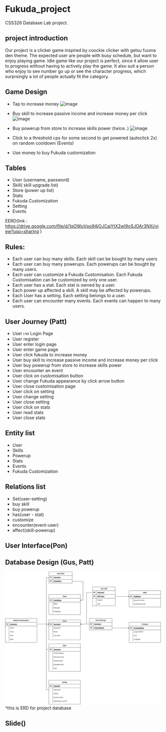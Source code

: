 # Fukuda_project
CSS326 Database Lab project.
## project introduction
Our project is a clicker game inspired by coockie clicker with getsu fuuma den theme. The expected user are people with busy schedule, but want to enjoy playing game. Idle game like our project is perfect, since it allow user to progress without having to actively play the game. It also suit a person who enjoy to see number go up or see the character progress, which surprsingly a lot of people actually fit the category.
## Game Design

- Tap to increase money
![image](https://github.com/rymTooo/Fukuda_project/assets/125113738/27d25070-7ae2-424f-89fd-435dbfa70229)

- Buy skill to increase passive income and increase money per click
![image](https://github.com/rymTooo/Fukuda_project/assets/125113738/ff0a5fc2-ff59-4377-9d41-e8696d5d27df)

- Buy powerup from store to increase skills power (twice..)
![image](https://github.com/rymTooo/Fukuda_project/assets/125113738/033219bf-ab90-4805-acec-3c9a1883e88a)


- Click to a threshold cps for some second to get powered (autoclick 2x) on random cooldown (Events)

- Use money to buy Fukuda customization

## Tables 
- User (username, password)
- Skill( skill upgrade list)
- Store (power up list)
- Stats
- Fukuda Customization
- Setting
- Events

EERD(link : https://drive.google.com/file/d/1qOWuVpo94jOJCajYtX2wI9oSJOAr3NXi/view?usp=sharing )

## Rules:
- Each user can buy many skills. Each skill can be bought by many users
- Each user can buy many powerups. Each powerups can be bought by many users.
- Each user can customize a Fukuda Customisation. Each Fukuda Customisation can be customized by only one user.
- Each user has a stat. Each stat is owned by a user.
- Each power up affected a skill. A skill may be affected by powerups.
- Each User has a setting. Each setting belongs to a user.
- Each user can encounter many events. Each events can happen to many users.



## User Journey (Patt)
- User เจอ Login Page
- User register
- User enter login page
- User enter game page
- User click fukuda to increase money
- User buy skill to increase passive income and increase money per click
- User buy powerup from store to increase skills power 
- User encounter an event
- User click on customisation button
- User change Fukuda appearance by click arrow button
- User close customisation page
- User click on setting
- User change setting
- User close setting
- User click on stats
- User read stats
- User close stats
## Entity list
- User
- Skills
- Powerup
- Stats
- Events
- Fukuda Customization
## Relations list
- Set(user-setting)
- buy skill
- buy powerup
- has(user - stat)
- customize
- encounter(event-user)
- affect(skill-powerup)
## User Interface(Pon)

## Database Design (Gus, Patt)
![alt text](img/ERD.png)
^this is ERD for project database
## Slide()
